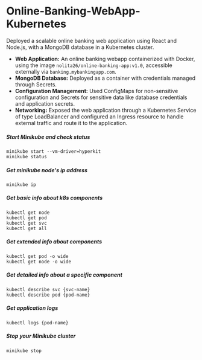 # Online-Banking-WebApp-Kubernetes

Deployed a scalable online banking web application using React and Node.js, with a MongoDB database in a Kubernetes cluster.
- **Web Application:** An online banking webapp containerized with Docker, using the image `nolita26/online-banking-app:v1.0`, accessible externally via `banking.mybankingapp.com`.
- **MongoDB Database:** Deployed as a container with credentials managed through Secrets.
- **Configuration Management:** Used ConfigMaps for non-sensitive configuration and Secrets for sensitive data like database credentials and application secrets.
- **Networking:** Exposed the web application through a Kubernetes Service of type LoadBalancer and configured an Ingress resource to handle external traffic and route it to the application.

##### Start Minikube and check status
    minikube start --vm-driver=hyperkit 
    minikube status

##### Get minikube node's ip address
    minikube ip

##### Get basic info about k8s components
    kubectl get node
    kubectl get pod
    kubectl get svc
    kubectl get all

##### Get extended info about components
    kubectl get pod -o wide
    kubectl get node -o wide

##### Get detailed info about a specific component
    kubectl describe svc {svc-name}
    kubectl describe pod {pod-name}

##### Get application logs
    kubectl logs {pod-name}
    
##### Stop your Minikube cluster
    minikube stop

